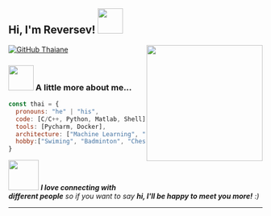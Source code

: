 <h2> Hi, I'm Reversev! <img src="https://media.giphy.com/media/mGcNjsfWAjY5AEZNw6/giphy.gif" width="50"></h2>
<img align='right' src="https://media.giphy.com/media/ieyl9zmCjO4b4t6qoY/giphy.gif" width="230">
</em></p>

[![GitHub Thaiane](https://img.shields.io/github/followers/Reversev?label=follow&style=social)]([https://github.com/Reversev](https://github.com/Reversev))


### <img src="https://media.giphy.com/media/vadsqiBwAM18c/giphy.webp?cid=ecf05e4791fbvz4eg1o6gknxbcq4mkh10wa9dgc5u8e7itep&ep=v1_gifs_search&rid=giphy.webp&ct=g" width="50"> A little more about me...  

```javascript
const thai = {
  pronouns: "he" | "his",
  code: [C/C++, Python, Matlab, Shell],
  tools: [Pycharm, Docker],
  architecture: ["Machine Learning", "Model Deployment", "interest-driven"]
  hobby:["Swiming", "Badminton", "Chess"]
}
```

<img src="https://media.giphy.com/media/LnQjpWaON8nhr21vNW/giphy.gif" width="60"> <em><b>I love connecting with different people</b> so if you want to say <b>hi, I'll be happy to meet you more!</b> :)</em>

---
